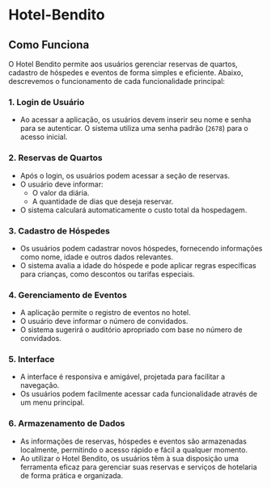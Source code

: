 # Hotel-Bendito

## Como Funciona
 O Hotel Bendito permite aos usuários gerenciar reservas de quartos, cadastro de hóspedes e eventos de forma simples e eficiente. Abaixo, descrevemos o funcionamento de cada funcionalidade principal:
 
### 1. Login de Usuário
- Ao acessar a aplicação, os usuários devem inserir seu nome e senha para se autenticar. O sistema utiliza uma senha padrão (`2678`) para o acesso inicial.
 
### 2. Reservas de Quartos
- Após o login, os usuários podem acessar a seção de reservas.
- O usuário deve informar:
  - O valor da diária.
  - A quantidade de dias que deseja reservar.
- O sistema calculará automaticamente o custo total da hospedagem.
 
### 3. Cadastro de Hóspedes
- Os usuários podem cadastrar novos hóspedes, fornecendo informações como nome, idade e outros dados relevantes.
- O sistema avalia a idade do hóspede e pode aplicar regras específicas para crianças, como descontos ou tarifas especiais.
 
### 4. Gerenciamento de Eventos
- A aplicação permite o registro de eventos no hotel.
- O usuário deve informar o número de convidados.
- O sistema sugerirá o auditório apropriado com base no número de convidados.
 
### 5. Interface
- A interface é responsiva e amigável, projetada para facilitar a navegação.
- Os usuários podem facilmente acessar cada funcionalidade através de um menu principal.
 
### 6. Armazenamento de Dados
- As informações de reservas, hóspedes e eventos são armazenadas localmente, permitindo o acesso rápido e fácil a qualquer momento.
- Ao utilizar o Hotel Bendito, os usuários têm à sua disposição uma ferramenta eficaz para gerenciar suas reservas e serviços de hotelaria de forma prática e organizada.
